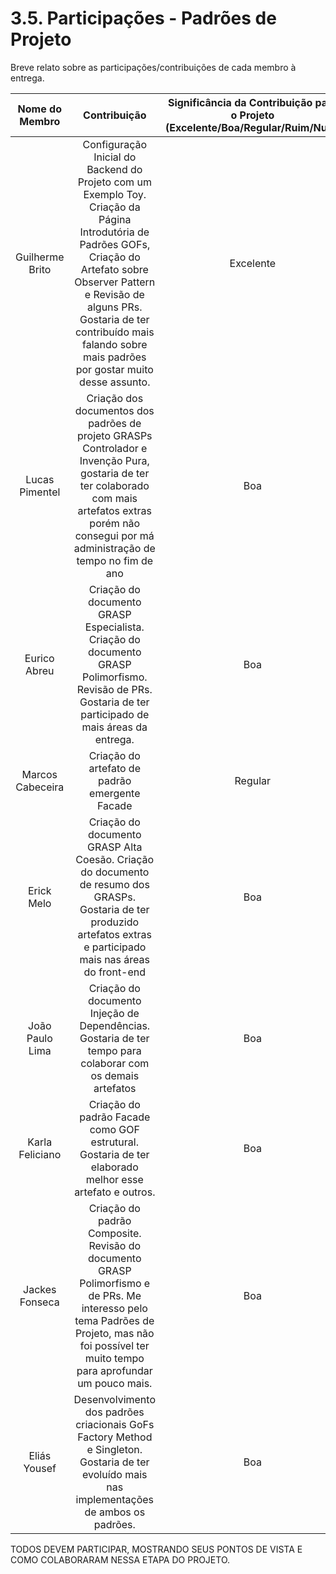 # 3.5. Participações - Padrões de Projeto

Breve relato sobre as participações/contribuições de cada membro à entrega.

| Nome do Membro  |                                                                                                                                  Contribuição                                                                                                                                  | Significância da Contribuição para o Projeto (Excelente/Boa/Regular/Ruim/Nula) |
| :-------------: | :----------------------------------------------------------------------------------------------------------------------------------------------------------------------------------------------------------------------------------------------------------------------------: | :----------------------------------------------------------------------------: |
| Guilherme Brito | Configuração Inicial do Backend do Projeto com um Exemplo Toy. Criação da Página Introdutória de Padrões GOFs, Criação do Artefato sobre Observer Pattern e Revisão de alguns PRs. Gostaria de ter contribuído mais falando sobre mais padrões por gostar muito desse assunto. |                                   Excelente                                    |
| Lucas Pimentel  |                                   Criação dos documentos dos padrões de projeto GRASPs Controlador e Invenção Pura, gostaria de ter ter colaborado com mais artefatos extras porém não consegui por má administração de tempo no fim de ano                                   |                                      Boa                                       |
|  Eurico Abreu   |                                                            Criação do documento GRASP Especialista. Criação do documento GRASP Polimorfismo. Revisão de PRs. Gostaria de ter participado de mais áreas da entrega.                                                             |                                      Boa                                       |
| Marcos Cabeceira |                                                                    Criação do artefato de padrão emergente Facade                                                                    |                                    Regular                                     |
|   Erick Melo    |                                                    Criação do documento GRASP Alta Coesão. Criação do documento de resumo dos GRASPs. Gostaria de ter produzido artefatos extras e participado mais nas áreas do front-end                                                     |                                      Boa                                       |
| João Paulo Lima |                                                                                   Criação do documento Injeção de Dependências. Gostaria de ter tempo para colaborar com os demais artefatos                                                                                   |                                      Boa                                       |
| Karla Feliciano | Criação do padrão Facade como GOF estrutural. Gostaria de ter elaborado melhor esse artefato e outros. | Boa |
| Jackes Fonseca | Criação do padrão Composite. Revisão do documento GRASP Polimorfismo e de PRs. Me interesso pelo tema Padrões de Projeto, mas não foi possível ter muito tempo para aprofundar um pouco mais. | Boa |
| Eliás Yousef | Desenvolvimento dos padrões criacionais GoFs Factory Method e Singleton. Gostaria de ter evoluído mais nas implementações de ambos os padrões. | Boa |

TODOS DEVEM PARTICIPAR, MOSTRANDO SEUS PONTOS DE VISTA E COMO COLABORARAM NESSA ETAPA DO PROJETO.
